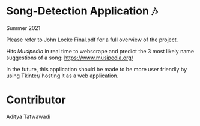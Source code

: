 # Song-Detection Application 🎶
Summer 2021

Please refer to John Locke Final.pdf for a full overview of the project.

Hits _Musipedia_ in real time to webscrape and predict the 3 most likely name suggestions of a song:
https://www.musipedia.org/

In the future, this application should be made to be more user friendly by using Tkinter/ hosting it as a web application.

# Contributor
Aditya Tatwawadi

